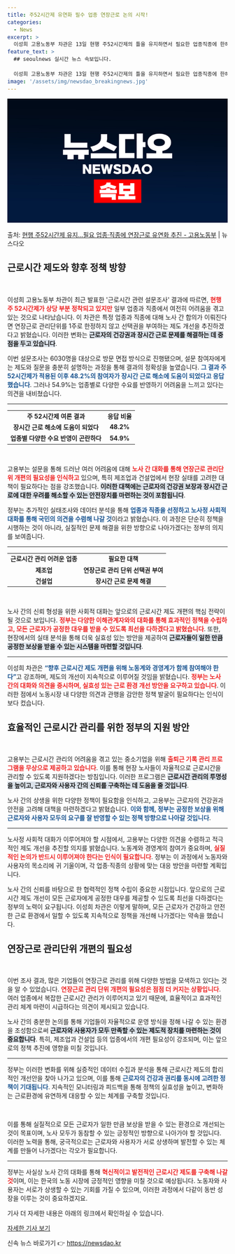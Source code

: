 ```yaml
---
title: 주52시간제 유연화 필수 업종 연장근로 논의 시작!
categories:
  - News
excerpt: >
  이성희 고용노동부 차관은 13일 현행 주52시간제의 틀을 유지하면서 필요한 업종직종에 한해, 노사가 원하는 …
feature_text: >
  ## seoulnews 실시간 뉴스 속보입니다.

  이성희 고용노동부 차관은 13일 현행 주52시간제의 틀을 유지하면서 필요한 업종직종에 한해, 노사가 원하는 …
image: '/assets/img/newsdao_breakingnews.jpg'
---
```


![뉴스다오 속보](/assets/img/newsdao_breakingnews.jpg)

<p>출처: <a href="https://newsdao.kr/2490" rel="dofollow">현행 주52시간제 유지…필요 업종·직종에 연장근로 유연화 추진 - 고용노동부</a> | 뉴스다오</p>

<h2 data-ke-size="size26">근로시간 제도와 향후 정책 방향</h2>

<p data-ke-size="size16">&nbsp;</p>

이성희 고용노동부 차관이 최근 발표한 '근로시간 관련 설문조사' 결과에 따르면, <b><span style="color: #ee2323;">현행 주 52시간제가 상당 부분 정착되고 있지만</span></b> 일부 업종과 직종에서 여전히 어려움을 겪고 있는 것으로 나타났습니다. 이 차관은 특정 업종과 직종에 대해 노사 간 합의가 이뤄진다면 연장근로 관리단위를 1주로 한정하지 않고 선택권을 부여하는 제도 개선을 추진하겠다고 밝혔습니다. 이러한 변화는 <b><span style="background-color: #21538527;">근로자의 건강권과 장시간 근로 문제를 해결하는 데 중점을 두고 있습니다</span></b>. 

이번 설문조사는 6030명을 대상으로 방문 면접 방식으로 진행됐으며, 설문 참여자에게는 제도와 질문을 충분히 설명하는 과정을 통해 결과의 정확성을 높였습니다. <b><span style="color: #1a5490;">그 결과 주 52시간제가 적용된 이후 48.2%의 참여자가 장시간 근로 해소에 도움이 되었다고 응답했습니다</span></b>. 그러나 54.9%는 업종별로 다양한 수요를 반영하기 어려움을 느끼고 있다는 의견을 내비쳤습니다.

<hr>

<table style="width: 100%; border-collapse: collapse;">
  <tr>
    <td style="text-align: center; height: 17px;"><b>주 52시간제 여론 결과</b></td>
    <td style="text-align: center; height: 17px;"><b>응답 비율</b></td>
  </tr>
  <tr>
    <td style="text-align: center; height: 17px;"><b>장시간 근로 해소에 도움이 되었다</b></td>
    <td style="text-align: center; height: 17px;"><b>48.2%</b></td>
  </tr>
  <tr>
    <td style="text-align: center; height: 17px;"><b>업종별 다양한 수요 반영이 곤란하다</b></td>
    <td style="text-align: center; height: 17px;"><b>54.9%</b></td>
  </tr>
</table>

<p data-ke-size="size16">&nbsp;</p>

고용부는 설문을 통해 드러난 여러 어려움에 대해 <b><span style="color: #ee2323;">노사 간 대화를 통해 연장근로 관리단위 개편의 필요성을 인식하고</span></b> 있으며, 특히 제조업과 건설업에서 현장 실태를 고려한 대책이 필요하다는 점을 강조했습니다. <b><span style="background-color: #21538527;">이러한 대책에는 근로자의 건강권 보장과 장시간 근로에 대한 우려를 해소할 수 있는 안전장치를 마련하는 것이 포함됩니다</span></b>.

정부는 추가적인 실태조사와 데이터 분석을 통해 <b><span style="color: #1a5490;">업종과 직종을 선정하고 노사정 사회적 대화를 통해 국민의 의견을 수렴해 나갈 것</span></b>이라고 밝혔습니다. 이 과정은 단순히 정책을 시행하는 것이 아니라, 실질적인 문제 해결을 위한 방향으로 나아가겠다는 정부의 의지를 보여줍니다.

<hr>

<table style="width: 100%; border-collapse: collapse;">
  <tr>
    <td style="text-align: center; height: 17px;"><b>근로시간 관리 어려운 업종</b></td>
    <td style="text-align: center; height: 17px;"><b>필요한 대책</b></td>
  </tr>
  <tr>
    <td style="text-align: center; height: 17px;"><b>제조업</b></td>
    <td style="text-align: center; height: 17px;"><b>연장근로 관리 단위 선택권 부여</b></td>
  </tr>
  <tr>
    <td style="text-align: center; height: 17px;"><b>건설업</b></td>
    <td style="text-align: center; height: 17px;"><b>장시간 근로 문제 해결</b></td>
  </tr>
</table>

<p data-ke-size="size16">&nbsp;</p>

노사 간의 신뢰 형성을 위한 사회적 대화는 앞으로의 근로시간 제도 개편의 핵심 전략이 될 것으로 보입니다. <b><span style="color: #ee2323;">정부는 다양한 이해관계자와의 대화를 통해 효과적인 정책을 수립하고, 모든 근로자가 공정한 대우를 받을 수 있도록 최선을 다하겠다고 밝혔습니다</span></b>. 또한, 현장에서의 실태 분석을 통해 더욱 실효성 있는 방안을 제공하여 <b><span style="background-color: #21538527;">근로자들이 일한 만큼 공정한 보상을 받을 수 있는 시스템을 마련할 것입니다</span></b>.

<hr>

이성희 차관은 <b><span style="color: #1a5490;">“향후 근로시간 제도 개편을 위해 노동계와 경영계가 함께 참여해야 한다”</span></b>고 강조하며, 제도의 개선이 지속적으로 이루어질 것임을 밝혔습니다. <b><span style="color: #ee2323;">정부는 노사 간의 대화와 의견을 중시하며, 실효성 있는 근로 환경 개선 방안을 요구하고 있습니다</span></b>. 이러한 점에서 노동시장 내 다양한 의견과 관행을 감안한 정책 발굴이 필요하다는 인식이 보다 컸습니다.

<h2 data-ke-size="size26">효율적인 근로시간 관리를 위한 정부의 지원 방안</h2>

<p data-ke-size="size16">&nbsp;</p>

고용부는 근로시간 관리의 어려움을 겪고 있는 중소기업을 위해 <b><span style="color: #ee2323;">출퇴근 기록 관리 프로그램을 무상으로 제공하고 있습니다</span></b>. 이를 통해 현장 노사들이 자율적으로 근로시간을 관리할 수 있도록 지원하겠다는 방침입니다. 이러한 프로그램은 <b><span style="background-color: #21538527;">근로시간 관리의 투명성을 높이고, 근로자와 사용자 간의 신뢰를 구축하는 데 도움을 줄 것입니다</span></b>.

노사 간의 상생을 위한 다양한 정책이 필요함을 인식하고, 고용부는 근로자의 건강권과 안전을 고려해 대책을 마련하겠다고 밝혔습니다. <b><span style="color: #1a5490;">이와 함께, 정부는 공정한 보상을 위해 근로자와 사용자 모두의 요구를 잘 반영할 수 있는 정책 방향으로 나아갈 것입니다</span></b>.

<hr>

노사정 사회적 대화가 이루어져야 할 시점에서, 고용부는 다양한 의견을 수렴하고 적극적인 제도 개선을 추진할 의지를 밝혔습니다. 노동계와 경영계의 참여가 중요하며, <b><span style="color: #ee2323;">실질적인 논의가 반드시 이루어져야 한다는 인식이 필요합니다</span></b>. 정부는 이 과정에서 노동자와 사용자의 목소리에 귀 기울이며, 각 업종·직종의 상황에 맞는 대응 방안을 마련할 계획입니다.

노사 간의 신뢰를 바탕으로 한 협력적인 정책 수립이 중요한 시점입니다. 앞으로의 근로시간 제도 개선이 모든 근로자에게 공정한 대우를 제공할 수 있도록 최선을 다하겠다는 정부의 노력이 요구됩니다. 이성희 차관은 이렇게 말하며, 모든 근로자가 건강하고 안전한 근로 환경에서 일할 수 있도록 지속적으로 정책을 개선해 나가겠다는 약속을 했습니다.

<h2 data-ke-size="size26">연장근로 관리단위 개편의 필요성</h2>

<p data-ke-size="size16">&nbsp;</p>

이번 조사 결과, 많은 기업들이 연장근로 관리를 위해 다양한 방법을 모색하고 있다는 것을 알 수 있었습니다. <b><span style="color: #ee2323;">연장근로 관리 단위 개편의 필요성은 점점 더 커지는 상황입니다</span></b>. 여러 업종에서 복잡한 근로시간 관리가 이루어지고 있기 때문에, 효율적이고 효과적인 관리 체계 마련이 시급하다는 의견이 제시되고 있습니다. 

노사 간의 충분한 논의를 통해 기업들이 자율적으로 운영 방식을 정해 나갈 수 있는 환경을 조성함으로써 <b><span style="background-color: #21538527;">근로자와 사용자가 모두 만족할 수 있는 제도적 장치를 마련하는 것이 중요합니다</span></b>. 특히, 제조업과 건설업 등의 업종에서의 개편 필요성이 강조되며, 이는 앞으로의 정책 추진에 영향을 미칠 것입니다.

<hr>

정부는 이러한 변화를 위해 실증적인 데이터 수집과 분석을 통해 근로시간 제도의 합리적인 개선안을 찾아 나가고 있으며, 이를 통해 <b><span style="color: #1a5490;">근로자의 건강과 권리를 동시에 고려한 정책이 기대됩니다</span></b>. 지속적인 모니터링과 피드백을 통해 정책의 실효성을 높이고, 변화하는 근로환경에 유연하게 대응할 수 있는 체계를 구축할 것입니다.

<p data-ke-size="size16">&nbsp;</p>

이를 통해 실질적으로 모든 근로자가 일한 만큼 보상을 받을 수 있는 환경으로 개선되는 것이 목표이며, 노사 모두가 동참할 수 있는 긍정적인 방향으로 나아가야 할 것입니다. 이러한 노력을 통해, 궁극적으로는 근로자와 사용자가 서로 상생하며 발전할 수 있는 체계를 만들어 나가겠다는 각오가 필요합니다. 

<hr>

정부는 사실상 노사 간의 대화를 통해 <b><span style="color: #ee2323;">혁신적이고 발전적인 근로시간 제도를 구축해 나갈 것</span></b>이며, 이는 한국의 노동 시장에 긍정적인 영향을 미칠 것으로 예상됩니다. 노동자와 사용자는 서로가 상생할 수 있는 기회를 가질 수 있으며, 이러한 과정에서 다같이 동반 성장을 이루는 것이 중요하겠지요. 

기사 더 자세한 내용은 아래의 링크에서 확인하실 수 있습니다. 

<a href="https://newsdao.kr/2490">자세한 기사 보기</a> 

신속 뉴스 바로가기 👉 <a href="https://newsdao.kr" rel="dofollow">https://newsdao.kr</a>



